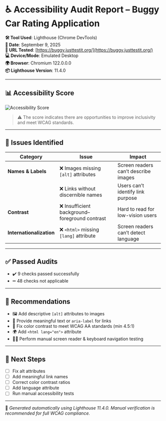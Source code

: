 # ♿ Accessibility Audit Report – Buggy Car Rating Application  

**🛠 Tool Used**: Lighthouse (Chrome DevTools)  
**📅 Date**: September 9, 2025  
**🔗 URL Tested**: [https://buggy.justtestit.org/](https://buggy.justtestit.org/)  
**💻 Device/Mode**: Emulated Desktop  
**🌍 Browser**: Chromium 122.0.0.0  
**📦 Lighthouse Version**: 11.4.0  

---

## 📊 Accessibility Score  
![Accessibility Score](https://img.shields.io/badge/Accessibility-63%2F100-orange?style=for-the-badge&logo=w3c&logoColor=white)  

> ⚠️ The score indicates there are opportunities to improve inclusivity and meet WCAG standards.  

---

## 🚩 Issues Identified  

| Category | Issue | Impact |
|----------|-------|--------|
| **Names & Labels** | ❌ Images missing `[alt]` attributes | Screen readers can’t describe images |
|                  | ❌ Links without discernible names | Users can’t identify link purpose |
| **Contrast** | ❌ Insufficient background–foreground contrast | Hard to read for low-vision users |
| **Internationalization** | ❌ `<html>` missing `[lang]` attribute | Screen readers can’t detect language |

---

## ✅ Passed Audits  
- ✔️ 9 checks passed successfully  
- ➖ 48 checks not applicable  

---

## 📌 Recommendations  

- 🖼 Add descriptive `[alt]` attributes to images  
- 🔗 Provide meaningful text or `aria-label` for links  
- 🎨 Fix color contrast to meet WCAG AA standards (min 4.5:1)  
- 🌍 Add `<html lang="en">` attribute  
- 🧑‍🦯 Perform manual screen reader & keyboard navigation testing  

---

## 🚀 Next Steps  
- [ ] Fix alt attributes  
- [ ] Add meaningful link names  
- [ ] Correct color contrast ratios  
- [ ] Add language attribute  
- [ ] Run manual accessibility tests  

---

📄 *Generated automatically using Lighthouse 11.4.0. Manual verification is recommended for full WCAG compliance.*  
